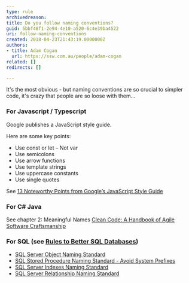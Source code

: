 ```yaml
---
type: rule
archivedreason: 
title: Do you follow naming conventions?
guid: 5bbf48f1-2e94-4e10-a520-6c4e39ba4522
uri: follow-naming-conventions
created: 2018-04-23T21:43:19.0000000Z
authors:
- title: Adam Cogan
  url: https://ssw.com.au/people/adam-cogan
related: []
redirects: []

---
```


It's the most obvious - but naming conventions are so crucial to simpler code, it's crazy that people are so loose with them...

<!--endintro-->

### For Javascript / Typescript 


Google publishes a JavaScript style guide.

Here are some key points:

* Use const or let – Not var
* Use semicolons
* Use arrow functions
* Use template strings
* Use uppercase constants
* Use single quotes




See     [13 Noteworthy Points from Google’s JavaScript Style Guide](https&#58;//medium.freecodecamp.org/google-publishes-a-javascript-style-guide-here-are-some-key-lessons-1810b8ad050b)

### For C# Java


See chapter 2: Meaningful Names [Clean Code: A Handbook of Agile Software Craftsmanship](https&#58;//www.amazon.com/Clean-Code-Handbook-Software-Craftsmanship/dp/0132350882)

### For SQL (see [Rules to Better SQL Databases](/rules-to-better-sql-databases-developers))


* [SQL Server Object Naming Standard](https&#58;//www.ssw.com.au/ssw/Standards/DeveloperSQLServer/SQLServerStandard_1_ObjectNaming.aspx)
* [SQL Stored Procedure Naming Standard - Avoid System Prefixes](/avoid-starting-user-stored-procedures-with-system-prefix-sp_-or-dt_)
* [SQL Server Indexes Naming Standard](https&#58;//www.ssw.com.au/ssw/Standards/DeveloperSQLServer/SQLServerStandard_4_IndexesNaming.aspx)
* [SQL Server Relationship Naming Standard](https&#58;//www.ssw.com.au/ssw/Standards/DeveloperSQLServer/SQLServerStandard_5_RelationshipNaming.aspx)
